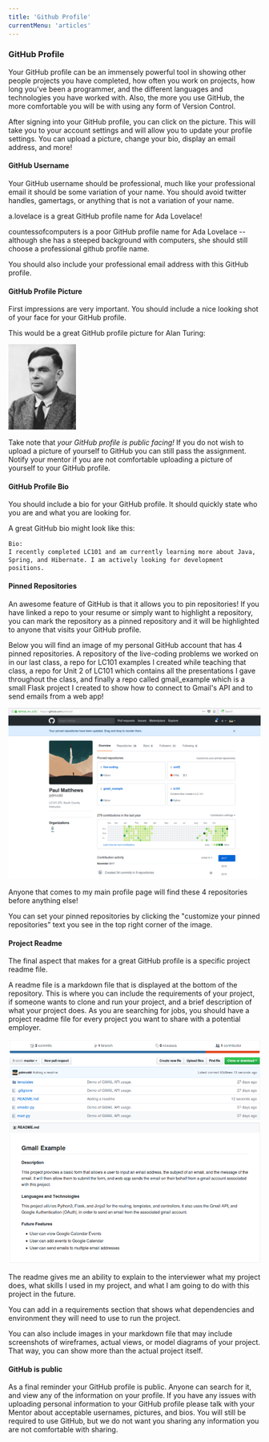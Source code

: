 ```yaml
---
title: 'Github Profile'
currentMenu: 'articles'
---
```


### GitHub Profile
Your GitHub profile can be an immensely powerful tool in showing other people projects you have completed, how often you work on projects, how long you've been a programmer, and the different languages and technologies you have worked with. Also, the more you use GitHub, the more comfortable you will be with using any form of Version Control.

After signing into your GitHub profile, you can click on the picture. This will take you to your account settings and will allow you to update your profile settings. You can upload a picture, change your bio, display an email address, and more!

#### GitHub Username
Your GitHub username should be professional, much like your professional email it should be some variation of your name. You should avoid twitter handles, gamertags, or anything that is not a variation of your name.

a.lovelace is a great GitHub profile name for Ada Lovelace!

countessofcomputers is a poor GitHub profile name for Ada Lovelace -- although she has a steeped background with computers, she should still choose a professional github profile name.

You should also include your professional email address with this GitHub profile.

#### GitHub Profile Picture
First impressions are very important. You should include a nice looking shot of your face for your GitHub profile.

This would be a great GitHub profile picture for Alan Turing:

<img src="../../images/alan_turing_profile_picture.jpg" />

Take note that *your GitHub profile is public facing!* If you do not wish to upload a picture of yourself to GitHub you can still pass the assignment. Notify your mentor if you are not comfortable uploading a picture of yourself to your GitHub profile.

#### GitHub Profile Bio
You should include a bio for your GitHub profile. It should quickly state who you are and what you are looking for.

A great GitHub bio might look like this:

```nomarkdown
Bio:
I recently completed LC101 and am currently learning more about Java, Spring, and Hibernate. I am actively looking for development positions.
```

#### Pinned Repositories
An awesome feature of GitHub is that it allows you to pin repositories! If you have linked a repo to your resume or simply want to highlight a repository, you can mark the repository as a pinned repository and it will be highlighted to anyone that visits your GitHub profile.

Below you will find an image of my personal GitHub account that has 4 pinned repositories. A repository of the live-coding problems we worked on in our last class, a repo for LC101 examples I created while teaching that class, a repo for Unit 2 of LC101 which contains all the presentations I gave throughout the class, and finally a repo called gmail_example which is a small Flask project I created to show how to connect to Gmail's API and to send emails from a web app!

<img src="../../images/github_pinned_repo.png" />

Anyone that comes to my main profile page will find these 4 repositories before anything else!

<aside class="aside-hint">
You can set your pinned repositories by clicking the "customize your pinned repositories" text you see in the top right corner of the image.
</aside>

#### Project Readme
The final aspect that makes for a great GitHub profile is a specific project readme file.

A readme file is a markdown file that is displayed at the bottom of the repository. This is where you can include the requirements of your project, if someone wants to clone and run your project, and a brief description of what your project does. As you are searching for jobs, you should have a project readme file for every project you want to share with a potential employer.

<img src="../../images/github_readme_example.png" />

The readme gives me an ability to explain to the interviewer what my project does, what skills I used in my project, and what I am going to do with this project in the future.

You can add in a requirements section that shows what dependencies and environment they will need to use to run the project.

You can also include images in your markdown file that may include screenshots of wireframes, actual views, or model diagrams of your project. That way, you can show more than the actual project itself.

#### GitHub is public

As a final reminder your GitHub profile is public. Anyone can search for it, and view any of the information on your profile. If you have any issues with uploading personal information to your GitHub profile please talk with your Mentor about acceptable usernames, pictures, and bios. You will still be required to use GitHub, but we do not want you sharing any information you are not comfortable with sharing.
